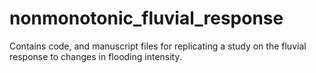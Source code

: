 # nonmonotonic_fluvial_response
Contains code, and manuscript files for replicating a study on the fluvial response to changes in flooding intensity.
